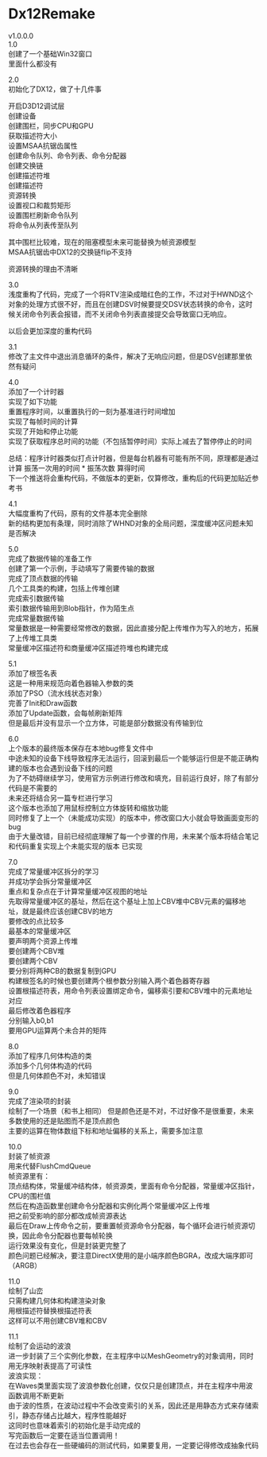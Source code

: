 # Dx12Remake
v1.0.0.0  
1.0  
创建了一个基础Win32窗口  
里面什么都没有  

2.0  
初始化了DX12，做了十几件事  

开启D3D12调试层  
创建设备  
创建围栏，同步CPU和GPU  
获取描述符大小  
设置MSAA抗锯齿属性  
创建命令队列、命令列表、命令分配器  
创建交换链  
创建描述符堆  
创建描述符  
资源转换  
设置视口和裁剪矩形  
设置围栏刷新命令队列  
将命令从列表传至队列  
  
其中围栏比较难，现在的阻塞模型未来可能替换为帧资源模型  
MSAA抗锯齿中DX12的交换链flip不支持  
  
资源转换的理由不清晰  
  
3.0  
浅度重构了代码，完成了一个将RTV渲染成暗红色的工作，不过对于HWND这个对象的处理方式很不好，而且在创建DSV时候要提交DSV状态转换的命令，这时候关闭命令列表会报错，而不关闭命令列表直接提交会导致窗口无响应。  

以后会更加深度的重构代码  
  
3.1  
修改了主文件中退出消息循环的条件，解决了无响应问题，但是DSV创建那里依然有疑问  
  
4.0  
添加了一个计时器  
实现了如下功能  
重置程序时间，以重置执行的一刻为基准进行时间增加  
实现了每帧时间的计算  
实现了开始和停止功能  
实现了获取程序总时间的功能（不包括暂停时间）实际上减去了暂停停止的时间  
  
总结：程序计时器类似打点计时器，但是每台机器有可能有所不同，原理都是通过计算 振荡一次用的时间 * 振荡次数 算得时间  
下一个推送将会重构代码，不做版本的更新，仅算修改，重构后的代码更加贴近参考书  

4.1  
大幅度重构了代码，原有的文件基本完全删除  
新的结构更加有条理，同时消除了WHND对象的全局问题，深度缓冲区问题未知是否解决  
  
5.0  
完成了数据传输的准备工作  
创建了第一个示例，手动填写了需要传输的数据  
完成了顶点数据的传输  
几个工具类的构建，包括上传堆创建  
完成索引数据传输  
索引数据传输用到Blob指针，作为陌生点  
完成常量数据传输  
常量数据是一种需要经常修改的数据，因此直接分配上传堆作为写入的地方，拓展了上传堆工具类  
常量缓冲区描述符和商量缓冲区描述符堆也构建完成  
  
5.1  
添加了根签名表  
这是一种用来规范向着色器输入参数的类  
添加了PSO（流水线状态对象）  
完善了Init和Draw函数  
添加了Update函数，会每帧刷新矩阵  
但是最后并没有显示一个立方体，可能是部分数据没有传输到位  
  
6.0  
上个版本的最终版本保存在本地bug修复文件中  
中途未知的设备下线导致程序无法运行，回滚到最后一个能够运行但是不能正确构建的版本也会遇到设备下线的问题  
为了不妨碍继续学习，使用官方示例进行修改和填充，目前运行良好，除了有部分代码是不需要的  
未来还将结合另一篇专栏进行学习  
这个版本也添加了用鼠标控制立方体旋转和缩放功能  
同时修复了上一个（未能成功实现）的版本中，修改窗口大小就会导致画面变形的bug  
由于大量改错，目前已经彻底理解了每一个步骤的作用，未来某个版本将结合笔记和代码重复实现上个未能实现的版本 已实现  
  
7.0  
完成了常量缓冲区拆分的学习  
并成功学会拆分常量缓冲区  
重点和复杂点在于计算常量缓冲区视图的地址  
先取得常量缓冲区的基址，然后在这个基址上加上CBV堆中CBV元素的偏移地址，就是最终应该创建CBV的地方  
要修改的点比较多  
最基本的常量缓冲区  
要声明两个资源上传堆  
要创建两个CBV堆  
要创建两个CBV  
要分别将两种CB的数据复制到GPU  
构建根签名的时候也要创建两个根参数分别输入两个着色器寄存器  
设置根描述符表，用命令列表设置绑定命令，偏移索引要和CBV堆中的元素地址对应  
最后修改着色器程序  
分别输入b0,b1  
要用GPU运算两个未合并的矩阵  
  
8.0  
添加了程序几何体构造的类  
添加多个几何体构造的代码  
但是几何体颜色不对，未知错误  
  
9.0  
完成了渲染项的封装  
绘制了一个场景（和书上相同）
但是颜色还是不对，不过好像不是很重要，未来多数使用的还是贴图而不是顶点颜色  
主要的运算在物体数组下标和地址偏移的关系上，需要多加注意  
  
10.0  
封装了帧资源  
用来代替FlushCmdQueue  
帧资源里有：  
顶点结构体，常量缓冲结构体，帧资源类，里面有命令分配器，常量缓冲区指针，CPU的围栏值  
然后在构造函数里创建命令分配器和实例化两个常量缓冲区上传堆  
把之前受影响的部分都改成帧资源表达  
最后在Draw上传命令之前，要重置帧资源命令分配器，每个循环会进行帧资源切换，因此命令分配器也要每帧轮换  
运行效果没有变化，但是封装更完整了  
颜色问题已经解决，要注意DirectX使用的是小端序颜色BGRA，改成大端序即可（ARGB）  
  
11.0  
绘制了山峦  
只需构建几何体和构建渲染对象  
用根描述符替换根描述符表  
这样可以不用创建CBV堆和CBV  

11.1  
绘制了会运动的波浪  
进一步封装了三个实例化参数，在主程序中以MeshGeometry的对象调用，同时用无序映射表提高了可读性  
波浪实现：  
在Waves类里面实现了波浪参数化创建，仅仅只是创建顶点，并在主程序中用波函数调用不断更新  
由于波的性质，在波动过程中不会改变索引的关系，因此还是用静态方式来存储索引，静态存储占比越大，程序性能越好  
这同时也意味着索引的初始化是手动完成的  
写完函数后一定要在适当位置调用！  
在过去也会存在一些硬编码的测试代码，如果要复用，一定要记得修改成抽象代码  
